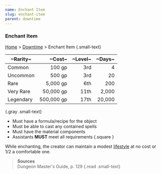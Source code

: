 ```yaml
---
name: Enchant Item
slug: enchant-item
parent: downtime
---
```

### Enchant Item
[Home](dm-operations-center) > [Downtime](downtime) > Enchant Item {.small-text}

| ~Rarity~  | ~Cost~     | ~Level~ | ~Days~ |
|-----------|-----------:|--------:|-------:|
| Common    |     100 gp | 3rd     |      4 |
| Uncommon  |     500 gp | 3rd     |     20 |
| Rare      |   5,000 gp | 6th     |    200 |
| Very Rare |  50,000 gp | 11th    |  2,000 |
| Legendary | 500,000 gp | 17th    | 20,000 |  
{.gray .small-text}

- Must have a formula/recipe for the object
- Must be able to cast any contained spells
- Must have the material components
- Assistants **MUST** meet all requirements
{.square    }

While enchanting, the creator can maintain a modest [lifestyle](lifestyle-expenses) at no cost or 1/2 a comfortable one.

> **Sources** <br/>
> Dungeon Master's Guide, p. 129
{.read .small-text}